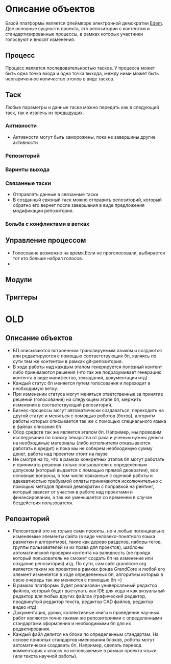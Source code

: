 # Описание объектов
Базой платформы является флеймворк электронной демократии [Edem](https://github.com/grandcore/Edem). Две основные сущности проекта, это репозитории с контентом и стандартизированные процессы, в рамках которых участники голосвуют и вносят изменения.

## Процесс
Процесс является последовательностью тасков. У процесса может быть одна точка входа и одна точка выхода, между ними может быть неогариченное количество этопов в виде тасков.

## Таск
Любые параметры и данные таска можно передать как в следующий таск, так и извлечь из предыдущих. 


### Активности
- Активности могут быть заморожены, пока не завершины другие активности

### Репозиторий

### Варинты выхода


### Связанные таски
- Отправлять данные в связанные таски
- В созданный связный таск можно отправить репозиторий, который обратно его вернет после завершения в виде предложения модификации репозитория.


### Больба с конфликтами в ветках



## Управление процессом
- Голосоване возможно на время.Если не проголосовали, выбирается тот кто больше набрал голосов.
- 




## Модули

## Триггеры


# OLD

## Описание объектов



- БП описываются встроенным транслируемым языком и создаются или редактируются с помощью соответствующих бп, являясь по сути тем же контентом в рамках git-репозитория.
- В ходе работы над каждым этапом генерируется полезный контент либо принимаются решения (что так же подразумивает генерацию контента в виде манифестов, техзаданий, документации итд)
- Каждый статус бп меняется путем голосования и переходит в необходимую ветку.
- При изменении статуса могут меняться ответственные за принятие решений (голосование) на следующем этапе бп, мержить изменения в соответствующий репозиторий.
- Бизнес-процессы могут автоматически создаваться, переходить на другой статус и меняться с помощью роботов (ботов), алгоритм работы которых описывается так же с помощью специального языка в файлах описания бп
- Сбор средств так же является этапом бп. Например, мы проводим исследования по поиску лекарства от рака и ученым нужны деньги на необходимые материалы (либо исполнители отказываются работать в кредит) и пока мы не соберем необходимую сумму денег, работа над проектом стоит на паузе
- Не смотря на то, что в рамках конкретных этапов бп могут работать и принимать решения только пользователи с определенным допуском (который выдается с помощью прямой деократии), все основные вопросы, в том числе связанные с оценкой работы и адекватностью требуемой оплаты принимаются исколючительно с помощью методов прямой демократии с поправкой на рейтинг, который зависит от участия в работе над проектами и финансировании, а так же уменьшается со временем в случае бездействия пользователя.


## Репозиторий
- Репозиторий это не только сами проекты, но и любые потенциально изменяемые элементы сайта (в виде человеко-понятного языка разметки и алгоритмов), такие как дерево разделов, наборы тегов, группы пользователей (и их права для проектов), шаблоны автоматической проверки контента на валидность (не пройдя который пользователь не сможет создать бп на изменение или создание репозитория) итд. По сути, сам сайт grandcore.org является таким же проектом в рамках фонда GrandCore и любой его элемент изменяется в ходе определенных бп, алгоритмы которых в свою очередь так же меняются с помощью бп =)
- В рамках платформы будет реализован универсальный редактор файлов, который будет выступать как IDE для кода и как визуальный редактор для любых других файлов (графический редактор, продвинутый редактор текста, редактор CAD файлов, редактор видео итд). 
- Документация, уроки, коллективные книги и проведение научных работ являются точно такими же репозиториями с определенными стандартами оформления и необходимыми бп для их редактирования.
- Каждый файл делится на блоки по определенным стандартам. На основе принятых стандартов именования блоков, роботы могут автоматически создавать бп. Например, сделать перевод комментария к классу на используемые в рамках проекта языки (или текста научной работы).
